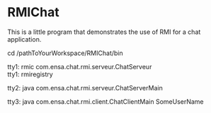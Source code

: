# RMIChat

This is a little program that demonstrates the use of RMI for a chat application.

cd /pathToYourWorkspace/RMIChat/bin

tty1: rmic com.ensa.chat.rmi.serveur.ChatServeur <br>
tty1: rmiregistry

tty2: java com.ensa.chat.rmi.serveur.ChatServerMain <br>

tty3: java com.ensa.chat.rmi.client.ChatClientMain SomeUserName<br>

